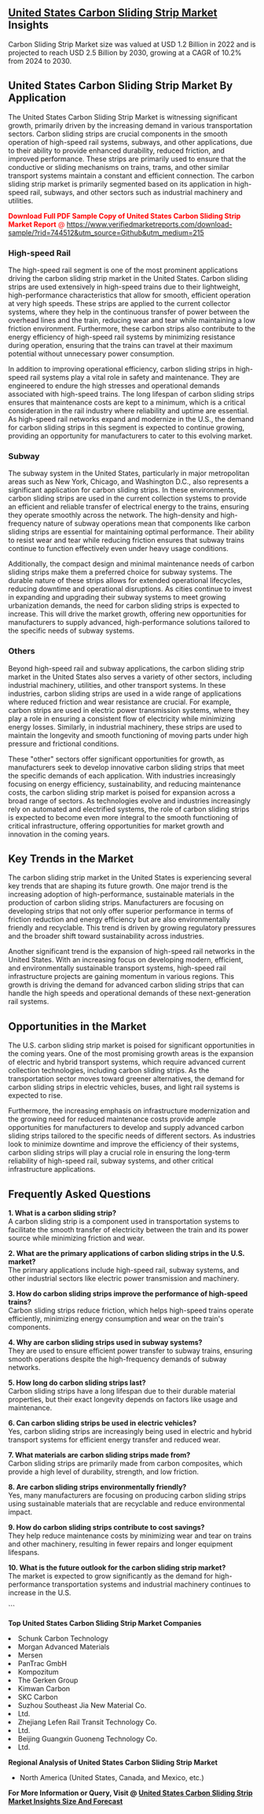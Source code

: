 <h2><a href="https://www.verifiedmarketreports.com/download-sample/?rid=744512&amp;utm_source=Github&amp;utm_medium=215" target="_blank">United States Carbon Sliding Strip Market</a> Insights</h2><p>Carbon Sliding Strip Market size was valued at USD 1.2 Billion in 2022 and is projected to reach USD 2.5 Billion by 2030, growing at a CAGR of 10.2% from 2024 to 2030.</p><p><h2>United States Carbon Sliding Strip Market By Application</h2><p>The United States Carbon Sliding Strip Market is witnessing significant growth, primarily driven by the increasing demand in various transportation sectors. Carbon sliding strips are crucial components in the smooth operation of high-speed rail systems, subways, and other applications, due to their ability to provide enhanced durability, reduced friction, and improved performance. These strips are primarily used to ensure that the conductive or sliding mechanisms on trains, trams, and other similar transport systems maintain a constant and efficient connection. The carbon sliding strip market is primarily segmented based on its application in high-speed rail, subways, and other sectors such as industrial machinery and utilities.</p><p><p><span class=""><span style="color: #ff0000;"><strong>Download Full PDF Sample Copy of United States Carbon Sliding Strip Market Report</strong> @ </span><a href="https://www.verifiedmarketreports.com/download-sample/?rid=744512&amp;utm_source=Github&amp;utm_medium=215" target="_blank">https://www.verifiedmarketreports.com/download-sample/?rid=744512&amp;utm_source=Github&amp;utm_medium=215</a></span></p></p><h3>High-speed Rail</h3><p>The high-speed rail segment is one of the most prominent applications driving the carbon sliding strip market in the United States. Carbon sliding strips are used extensively in high-speed trains due to their lightweight, high-performance characteristics that allow for smooth, efficient operation at very high speeds. These strips are applied to the current collector systems, where they help in the continuous transfer of power between the overhead lines and the train, reducing wear and tear while maintaining a low friction environment. Furthermore, these carbon strips also contribute to the energy efficiency of high-speed rail systems by minimizing resistance during operation, ensuring that the trains can travel at their maximum potential without unnecessary power consumption.</p><p>In addition to improving operational efficiency, carbon sliding strips in high-speed rail systems play a vital role in safety and maintenance. They are engineered to endure the high stresses and operational demands associated with high-speed trains. The long lifespan of carbon sliding strips ensures that maintenance costs are kept to a minimum, which is a critical consideration in the rail industry where reliability and uptime are essential. As high-speed rail networks expand and modernize in the U.S., the demand for carbon sliding strips in this segment is expected to continue growing, providing an opportunity for manufacturers to cater to this evolving market.</p><h3>Subway</h3><p>The subway system in the United States, particularly in major metropolitan areas such as New York, Chicago, and Washington D.C., also represents a significant application for carbon sliding strips. In these environments, carbon sliding strips are used in the current collection systems to provide an efficient and reliable transfer of electrical energy to the trains, ensuring they operate smoothly across the network. The high-density and high-frequency nature of subway operations mean that components like carbon sliding strips are essential for maintaining optimal performance. Their ability to resist wear and tear while reducing friction ensures that subway trains continue to function effectively even under heavy usage conditions.</p><p>Additionally, the compact design and minimal maintenance needs of carbon sliding strips make them a preferred choice for subway systems. The durable nature of these strips allows for extended operational lifecycles, reducing downtime and operational disruptions. As cities continue to invest in expanding and upgrading their subway systems to meet growing urbanization demands, the need for carbon sliding strips is expected to increase. This will drive the market growth, offering new opportunities for manufacturers to supply advanced, high-performance solutions tailored to the specific needs of subway systems.</p><h3>Others</h3><p>Beyond high-speed rail and subway applications, the carbon sliding strip market in the United States also serves a variety of other sectors, including industrial machinery, utilities, and other transport systems. In these industries, carbon sliding strips are used in a wide range of applications where reduced friction and wear resistance are crucial. For example, carbon strips are used in electric power transmission systems, where they play a role in ensuring a consistent flow of electricity while minimizing energy losses. Similarly, in industrial machinery, these strips are used to maintain the longevity and smooth functioning of moving parts under high pressure and frictional conditions.</p><p>These "other" sectors offer significant opportunities for growth, as manufacturers seek to develop innovative carbon sliding strips that meet the specific demands of each application. With industries increasingly focusing on energy efficiency, sustainability, and reducing maintenance costs, the carbon sliding strip market is poised for expansion across a broad range of sectors. As technologies evolve and industries increasingly rely on automated and electrified systems, the role of carbon sliding strips is expected to become even more integral to the smooth functioning of critical infrastructure, offering opportunities for market growth and innovation in the coming years.</p><h2>Key Trends in the Market</h2><p>The carbon sliding strip market in the United States is experiencing several key trends that are shaping its future growth. One major trend is the increasing adoption of high-performance, sustainable materials in the production of carbon sliding strips. Manufacturers are focusing on developing strips that not only offer superior performance in terms of friction reduction and energy efficiency but are also environmentally friendly and recyclable. This trend is driven by growing regulatory pressures and the broader shift toward sustainability across industries.</p><p>Another significant trend is the expansion of high-speed rail networks in the United States. With an increasing focus on developing modern, efficient, and environmentally sustainable transport systems, high-speed rail infrastructure projects are gaining momentum in various regions. This growth is driving the demand for advanced carbon sliding strips that can handle the high speeds and operational demands of these next-generation rail systems.</p><h2>Opportunities in the Market</h2><p>The U.S. carbon sliding strip market is poised for significant opportunities in the coming years. One of the most promising growth areas is the expansion of electric and hybrid transport systems, which require advanced current collection technologies, including carbon sliding strips. As the transportation sector moves toward greener alternatives, the demand for carbon sliding strips in electric vehicles, buses, and light rail systems is expected to rise.</p><p>Furthermore, the increasing emphasis on infrastructure modernization and the growing need for reduced maintenance costs provide ample opportunities for manufacturers to develop and supply advanced carbon sliding strips tailored to the specific needs of different sectors. As industries look to minimize downtime and improve the efficiency of their systems, carbon sliding strips will play a crucial role in ensuring the long-term reliability of high-speed rail, subway systems, and other critical infrastructure applications.</p><h2>Frequently Asked Questions</h2><p><strong>1. What is a carbon sliding strip?</strong><br> A carbon sliding strip is a component used in transportation systems to facilitate the smooth transfer of electricity between the train and its power source while minimizing friction and wear.</p><p><strong>2. What are the primary applications of carbon sliding strips in the U.S. market?</strong><br> The primary applications include high-speed rail, subway systems, and other industrial sectors like electric power transmission and machinery.</p><p><strong>3. How do carbon sliding strips improve the performance of high-speed trains?</strong><br> Carbon sliding strips reduce friction, which helps high-speed trains operate efficiently, minimizing energy consumption and wear on the train's components.</p><p><strong>4. Why are carbon sliding strips used in subway systems?</strong><br> They are used to ensure efficient power transfer to subway trains, ensuring smooth operations despite the high-frequency demands of subway networks.</p><p><strong>5. How long do carbon sliding strips last?</strong><br> Carbon sliding strips have a long lifespan due to their durable material properties, but their exact longevity depends on factors like usage and maintenance.</p><p><strong>6. Can carbon sliding strips be used in electric vehicles?</strong><br> Yes, carbon sliding strips are increasingly being used in electric and hybrid transport systems for efficient energy transfer and reduced wear.</p><p><strong>7. What materials are carbon sliding strips made from?</strong><br> Carbon sliding strips are primarily made from carbon composites, which provide a high level of durability, strength, and low friction.</p><p><strong>8. Are carbon sliding strips environmentally friendly?</strong><br> Yes, many manufacturers are focusing on producing carbon sliding strips using sustainable materials that are recyclable and reduce environmental impact.</p><p><strong>9. How do carbon sliding strips contribute to cost savings?</strong><br> They help reduce maintenance costs by minimizing wear and tear on trains and other machinery, resulting in fewer repairs and longer equipment lifespans.</p><p><strong>10. What is the future outlook for the carbon sliding strip market?</strong><br> The market is expected to grow significantly as the demand for high-performance transportation systems and industrial machinery continues to increase in the U.S.</p>```</p><p><strong>Top United States Carbon Sliding Strip Market Companies</strong></p><div data-test-id=""><p><li>Schunk Carbon Technology</li><li> Morgan Advanced Materials</li><li> Mersen</li><li> PanTrac GmbH</li><li> Kompozitum</li><li> The Gerken Group</li><li> Kimwan Carbon</li><li> SKC Carbon</li><li> Suzhou Southeast Jia New Material Co.</li><li> Ltd.</li><li> Zhejiang Lefen Rail Transit Technology Co.</li><li> Ltd.</li><li> Beijing Guangxin Guoneng Technology Co.</li><li> Ltd.</li></p><div><strong>Regional Analysis of&nbsp;United States Carbon Sliding Strip Market</strong></div><ul><li dir="ltr"><p dir="ltr">North America&nbsp;(United States, Canada, and Mexico, etc.)</p></li></ul><p><strong>For More Information or Query, Visit @&nbsp;</strong><strong><a href="https://www.verifiedmarketreports.com/product/carbon-sliding-strip-market/?utm_source=Github&amp;utm_medium=215" target="_blank">United States Carbon Sliding Strip Market Insights Size And Forecast</a></strong></p></div>
